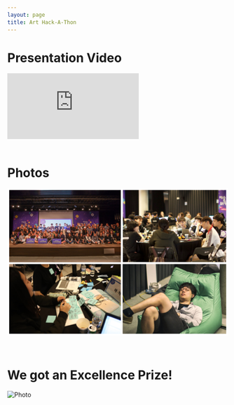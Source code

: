 ```yaml
---
layout: page
title: Art Hack-A-Thon
---
```

# Presentation Video
<div class="youtubeWrap">
    <iframe src="https://www.youtube.com/embed/Cio36RtMX2A" title="YouTube video player" frameborder="0" allow="accelerometer; autoplay; clipboard-write; encrypted-media; gyroscope; picture-in-picture" allowfullscreen></iframe>
</div>

<br/>


# Photos

![Photo](/assets/img/art.jpg)

<br/>

# We got an Excellence Prize! 

![Photo](/assets/img/IMG_6202.JPG)